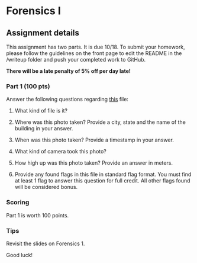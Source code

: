 Forensics I
======

## Assignment details

This assignment has two parts. It is due 10/18.
To submit your homework, please follow the guidelines on the front page to edit the README in the /writeup folder and push your completed work to GitHub.


**There will be a late penalty of 5% off per day late!**

### Part 1 (100 pts)
Answer the following questions regarding [this](image) file:

1. What kind of file is it?

2. Where was this photo taken? Provide a city, state and the name of the building in your answer.

3. When was this photo taken? Provide a timestamp in your answer.

4. What kind of camera took this photo?

5. How high up was this photo taken? Provide an answer in meters.

6. Provide any found flags in this file in standard flag format. You must find at least 1 flag to answer this question for full credit. All other flags found will be considered bonus.


### Scoring

Part 1 is worth 100 points.

### Tips
Revisit the slides on Forensics 1.

Good luck!
